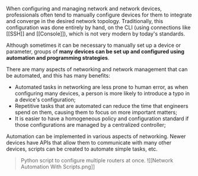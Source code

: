 When configuring and managing network and network devices, professionals often tend to manually configure devices for them to integrate and converge in the desired network topology. Traditionally, this configuration was done entirely by hand, on the CLI (using connections like [[SSH]] and [[Console]]), which is not very modern by today's standards.

Although sometimes it can be necessary to manually set up a device or parameter, groups of **many devices can be set up and configured using automation and programming strategies**.

There are many aspects of networking and network management that can be automated, and this has many benefits:

- Automated tasks in networking are less prone to human error, as when configuring many devices, a person is more likely to introduce a typo in a device's configuration;
- Repetitive tasks that are automated can reduce the time that engineers spend on them, causing them to focus on more important matters;
- It is easier to have a homogeneous policy and configuration standard if those configurations are managed by a centralized controller;

Automation can be implemented in various aspects of networking. Newer devices have APIs that allow them to communicate with many other devices, scripts can be created to automate simple tasks, etc.

> Python script to configure multiple routers at once.
> ![[Network Automation With Scripts.png]]

